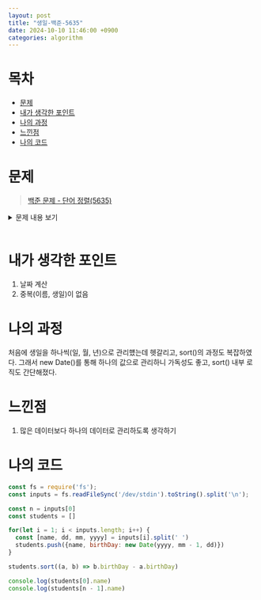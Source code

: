 ```yaml
---
layout: post
title: "생일-백준-5635"
date: 2024-10-10 11:46:00 +0900
categories: algorithm
---
```


# 목차
- [문제](#문제)
- [내가 생각한 포인트](#내가-생각한-포인트)
- [나의 과정](#나의-과정)
- [느낀점](#느낀점)
- [나의 코드](#나의-코드)



# 문제

> [백준 문제 - 단어 정렬(5635)](https://www.acmicpc.net/problem/5635)

<details>

<summary>
문제 내용 보기
</summary>

- 문제 <br>
어떤 반에 있는 학생들의 생일이 주어졌을 때, 가장 나이가 적은 사람과 가장 많은 사람을 구하는 프로그램을 작성하시오.<br>

- 입력 <br>
첫째 줄에 반에 있는 학생의 수 n이 주어진다. (1 ≤ n ≤ 100)<br>
다음 n개 줄에는 각 학생의 이름과 생일이 "이름 dd mm yyyy"와 같은 형식으로 주어진다. 이름은 그 학생의 이름이며, 최대 15글자로 이루어져 있다. dd mm yyyy는 생일 일, 월, 연도이다. (1990 ≤ yyyy ≤ 2010, 1 ≤ mm ≤ 12, 1 ≤ dd ≤ 31) 주어지는 생일은 올바른 날짜이며, 연, 월 일은 0으로 시작하지 않는다.<br>
이름이 같거나, 생일이 같은 사람은 없다.<br>

- 출력 <br>
첫째 줄에 가장 나이가 적은 사람의 이름, 둘째 줄에 가장 나이가 많은 사람 이름을 출력한다.
</details>
<br>

# 내가 생각한 포인트

1. 날짜 계산
2. 중복(이름, 생일)이 없음

# 나의 과정
처음에 생일을 하나씩(일, 월, 년)으로 관리헀는데 헷갈리고, sort()의 과정도 복잡하였다. 그래서 new Date()를 통해 하나의 값으로 관리하니 가독성도 좋고, sort() 내부 로직도 간단해졌다.

# 느낀점
1. 많은 데이터보다 하나의 데이터로 관리하도록 생각하기

# 나의 코드

```js
const fs = require('fs');
const inputs = fs.readFileSync('/dev/stdin').toString().split('\n'); 

const n = inputs[0]
const students = []

for(let i = 1; i < inputs.length; i++) {
  const [name, dd, mm, yyyy] = inputs[i].split(' ')
  students.push({name, birthDay: new Date(yyyy, mm - 1, dd)})
}

students.sort((a, b) => b.birthDay - a.birthDay)

console.log(students[0].name)
console.log(students[n - 1].name)
```
